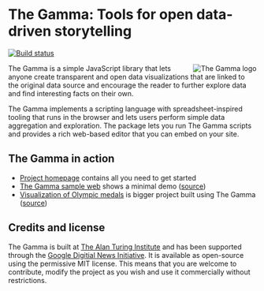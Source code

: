 # The Gamma: Tools for open data-driven storytelling

[![Build status](https://api.travis-ci.org/the-gamma/thegamma-script.svg)](https://travis-ci.org/the-gamma/thegamma-script)

<img align="right" src="https://github.com/the-gamma/thegamma-script/raw/master/img/logo.png" alt="The Gamma logo" />

The Gamma is a simple JavaScript library that lets anyone create transparent and open data 
visualizations that are linked to the original data source and encourage the reader to 
further explore data and find interesting facts on their own.

The Gamma implements a scripting language with spreadsheet-inspired tooling 
that runs in the browser and lets users perform simple data aggregation and exploration. 
The package lets you run The Gamma scripts and provides a rich web-based editor that 
you can embed on your site. 

## The Gamma in action

 - [Project homepage](http://thegamma.net/) contains all you need to get started
 - [The Gamma sample web](http://thegamma-sample-web.azurewebsites.net/) shows a minimal demo ([source](https://github.com/the-gamma/thegamma-sample-web))
 - [Visualization of Olympic medals](http://rio2016.thegamma.net/) is bigger project built using The Gamma ([source](https://github.com/the-gamma/thegamma-olympics-web))

## Credits and license
The Gamma is built at [The Alan Turing Institute](https://www.turing.ac.uk/) and has been 
supported through the [Google Digitial News Initiative](https://www.digitalnewsinitiative.com/).
It is available as open-source using the permissive MIT license. This means that you are welcome
to contribute, modify the project as you wish and use it commercially without restrictions.
